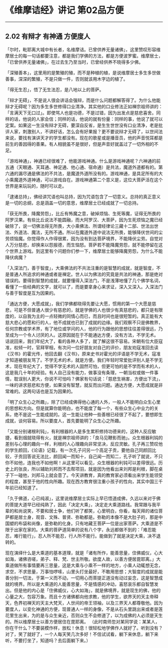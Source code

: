# 《维摩诘经》讲记 第02品方便

------

## 2.02 有辩才 有神通 方便度人

「尔时，毗耶离大城中有长者，名维摩诘。已曾供养无量诸佛」，这里赞叹形容维摩居士的每一句话都要注意，都是我们学佛的方法，都是方便波罗蜜。维摩居士，「已曾供养无量诸佛」，在过去生乃至当时，已曾经供养不晓得多少佛。

「深殖善本」，这里用的是繁殖的殖，而不是种植的植，是说维摩居士多生多世做善事，深深的繁殖，不是只做一件，否则就该用木字边的植了。

「得无生忍」，悟了无生法忍，是八地以上的菩萨。

「辩才无碍」，不是说人很会讲话会强辩，而是什么问题都解答得了。为什么他能辩才无碍呢？因为多生多世修得口业清净。其实他的口业修法正如禅宗祖师讲的：「言满天下无口过」。即使骂人也是功德，不是过错，因为出发点是慈悲喜舍。同样的话，他说的人家会信；同样的话，他说的就有份量：同样的事，他说了就可以定案。如果这一生没有辩才无碍，要深自反省，是生生世世没有口业清净，老是批评人家，刺激别人，不讲好话，怎么会有好果报？更不要说辩才无碍了，以世间法来说，要找有演讲天才的学生都没有。现在的歌星或是播音员，他的声音悦耳都是前生的善因得的善果。有人相貌虽不是很好，但是声音好就盖过了一切外相的不足。

「游戏神通」，神通已经很难了，他能游戏神通。什么是游戏神通呢？六神通的前五通（天眼通、天耳通、神足通、他心通、宿命通）是共法，魔道外道都有的。第六通的漏尽通是佛法的不共法，是魔道外道所没有的。游戏神通，是具足所有的大小乘魔道外道神通，可以游戏自在。游戏神通第二个意义是，这位大菩萨活在这个世界是来玩玩的，随时可以走。

「逮诸总持」，佛经讲咒语也叫总持，因为咒语包含了一切意义。总持的真正意义是一切的总纲，总是涵盖一切的意思，维摩居士已经成就了一切总持。

「获无所畏，降魔劳怨」，比丘有怖魔之意，破掉烦恼、生死等魔，证得无所畏的阿罗汉果。有些比丘说法不能圆融，而大阿罗汉、大菩萨，因为生死烦恼之魔已经破除了，说一切佛法得无所畏，大小乘佛法、所谓经律论三藏十二部、世法出世法、外道法、魔法，无所不通。所以在魔道外道中说法无所畏，能够降伏世间的尘劳烦恼魔。你觉得作人作得很累，因为没有到达菩萨境界，不能降伏尘劳。自觉对人万分慈悲，却换来以怨报德，而生恼怒。菩萨若不能降魔劳怨，就不能停留在这个世界上游戏。到这里有个问题你们参一下，维摩居士能够降魔劳怨，为什么不能降伏病魔？

「入深法门，善于智度」，大乘佛法的不共法注重的是智慧的成就，就是智度，不是普通人所追求的神通或者是禅定。世人以为佛法的究竟是共法的神通，那是绝对错误的。要得到智慧的成就，就要懂得入深法门，不是浅薄地懂了几个佛学名词，看懂了一些经典的文字，就可以了，而是要拿身心来求证，深入又深入。入深法门与善于智度是互为因果的。

「通达方便，大愿成就」，我们学佛都晓得先要让大愿，惯用的第一个大愿是慈悲，可是不但普通人很少有慈悲的，就是学佛的人也很少有真慈悲的，都只是有限度的，以自我为主的一点轻微的同情心而已，而且时间也是很短暂的。真正能有大慈大悲心的愿和行的人，他不成就也已到了成就的边缘。我们观察不只是佛教界，任何宗教或学术界，有了地位或学问的人，他的行为跟他的思想往往差得很远，乃至成为一个令人讨厌的人。这原因就在于不能通达方便，没有方法，不学无术。 话说回来，我们年纪大了，看的各种人多了，就了解这很不容易。宋朝有位大臣寇准，权倾一时，官拜宰相，有次问一位好朋友对自己的评价，朋友劝寇准回去读《汉书》的霍光传，他回去翻《汉书》，原来史书对霍光的评语是不学无术，寇准才知道被朋友骂了。不学无术的术，就是方便。我们年轻时常爱批评别人是不学无术，现在年纪大了，觉得不学无术的人固然可怕，但更可怕的是不学而有术的人，这是我几十年的经验。有人自己没有能力，做事没有条理，一朝当权或做一件事情，耽误别人更大，你说不可怕吗？佛家有句话说：「慈悲生祸害，方便出下流」，一味的讲求慈悲和方便，如果没有智慧，就反而出问题。通达方便，大愿成就是非常难的。这两句话也是互为因果的。

「明了众生心之所趣」，除了已经成佛得他心通的人外，一般人不能明白众生心里的思想和方向。但是就算你能明白，也不能度了每一个，有些众生心中业力的关系，绝不是这一生能成就的。这一生能让他种一些善根已经很了不起了，要想即生成就，谈何容易。所以要度人，首先要能明了众生心之所趣。

「又能分别诸根利钝」，有利根器的人是多生累积修持功德来的，这种人反应敏捷，看到烟就晓得有火，就是禅宗祖师讲的：「良马见鞭影而驰」。众生根器利钝的差别与心理的趣向一样，利根的人心理趣向非常坚决，反应灵敏。孔子再三赞叹他的学生颜回，《论语》记载，有一次孔子问另一个高足子贡，要他自己同颜回比较，子贡回答说无法比，颜回闻一而知十，自己闻一而知二，孔子听了就说，不只你不如他，连我也不如他啊！从这里可以看见，众生根器的利钝可以差得很远。历史上的张良，所以辅助刘邦而不去帮项羽，就是因为他看出来刘邦是利根，脚在桌子下一碰他，刘邦马上就会意了。今天讲教育，真的教育家必须看出来学生能领受的程度，甚至于他的性向所趣。现在西方教育很注重小孩子的性向，其实中国三千年前已经知道了。

「久于佛道，心已纯淑」，这里说维摩居士实际上早已悟道成佛，久远以来对于佛的菩提大道早已经纯熟了，因此「决定大乘」，决定走大乘道路线。我常跟与我平辈的和尚说笑，不要和居士争，他们听了都笑，心里明白，你看，每天拜的诸位菩萨都是居士身，观音、文殊、普贤、弥勒都是。弥勒的本像不是大肚子的，那是中国塑的布袋和尚像，是弥勒的化身。只有地藏王菩萨一位是出家菩萨。大乘道是不限于出家在家的。大乘的菩萨道简单的说有八个字，永远都做不到的：「难忍能忍，难行能行」，忍人所不能忍，行人所不能行。能做到了就是决定大乘，决不退转的。

现在演绎什么是大乘道的基本道理，就是「诸有所作，能善思量，住佛威仪，心大如海，诸佛咨嗟，弟子、释、梵、世主所敬。欲度人故，以善方便居毘耶离。」大乘道做所有事情要再三思量，这是大乘与小乘不一样的地方，小乘人动辄想无念，求空，不求思量，万事怕啰嗦，山里头打坐最好，不敢用思想；大智度的成就是能善分别一切法，于第一义而不动，一切用心而菩提正道没有动过妄念，这是智慧成就的境界。所以是大乘道的人能善思量，不是情感的冲动，喜怒哀乐都自智慧发出。但是他的内心是「住佛威仪，心大如海」，就是佛境界，就是现生的佛，他的心量之大，包容万象。而且十方诸佛都向他求教，他的学生，欲界天的天主帝释天，色界初禅天的天主大梵天，人世间的帝王领袖，以及三界天人都尊敬他。因为要度人，以变化神通的方便，现普通人一样的身像，不是从石头里跳出来或者是莲花里生出来，为的是与众生亲近，否则众生不会修道了，以为成佛的人必须是天生的。所以维摩居士以善方便居住在毘耶离。 （此时南师忽对某同学说：某某人，你在干什么？不要装模作样，放松！休息！很轻松地学佛作人就好了。听到没有？对了，笑了就好了，一个人每天笑几次多好！不信试试看，躺下来休息，躺下来听，不要打坐了，知道吗？去后面躺下来。）

